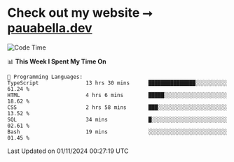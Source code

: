 # Check out my website ⭢ [pauabella.dev](https://pauabella.dev)

<!--START_SECTION:waka-->
![Code Time](http://img.shields.io/badge/Code%20Time-3%2C843%20hrs%2011%20mins-blue)

📊 **This Week I Spent My Time On** 

```text
💬 Programming Languages: 
TypeScript               13 hrs 30 mins      ███████████████░░░░░░░░░░   61.24 % 
HTML                     4 hrs 6 mins        █████░░░░░░░░░░░░░░░░░░░░   18.62 % 
CSS                      2 hrs 58 mins       ███░░░░░░░░░░░░░░░░░░░░░░   13.52 % 
SQL                      34 mins             █░░░░░░░░░░░░░░░░░░░░░░░░   02.61 % 
Bash                     19 mins             ░░░░░░░░░░░░░░░░░░░░░░░░░   01.45 % 
```


 Last Updated on 01/11/2024 00:27:19 UTC
<!--END_SECTION:waka-->
